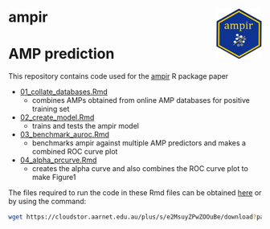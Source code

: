 
# ampir <a href='https://github.com/Legana/ampir'><img src="figures/ampir_hex.png" width="90" align="right" height="100" /></a>

# AMP prediction

This repository contains code used for the
[ampir](https://github.com/Legana/ampir) R package
    paper

  - [01\_collate\_databases.Rmd](https://github.com/Legana/AMP_pub/blob/master/01_collate_databases.Rmd)
      - combines AMPs obtained from online AMP databases for positive
        training
    set
  - [02\_create\_model.Rmd](https://github.com/Legana/AMP_pub/blob/master/02_create_model.Rmd)
      - trains and tests the ampir
    model
  - [03\_benchmark\_auroc.Rmd](https://github.com/Legana/AMP_pub/blob/master/03_benchmark_auroc.Rmd)
      - benchmarks ampir against multiple AMP predictors and makes a
        combined ROC curve
    plot
  - [04\_alpha\_prcurve.Rmd](https://github.com/Legana/AMP_pub/blob/master/04_alpha_prcurve.Rmd)
      - creates the alpha curve and also combines the ROC curve plot to
        make Figure1

The files required to run the code in these Rmd files can be obtained
[here](https://cloudstor.aarnet.edu.au/plus/s/e2MsuyZPwZOOuBe/download?path=%2F&files=data.tgz)
or by using the
command:

``` bash
wget https://cloudstor.aarnet.edu.au/plus/s/e2MsuyZPwZOOuBe/download?path=%2F&files=data.tgz -O data.tgz
```
